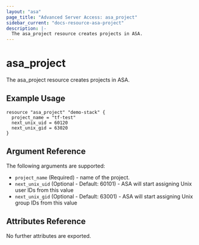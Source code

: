 ```yaml
---
layout: "asa"
page_title: "Advanced Server Access: asa_project"
sidebar_current: "docs-resource-asa-project"
description: |-
  The asa_project resource creates projects in ASA.
---
```


# asa\_project

The asa_project resource creates projects in ASA.

## Example Usage

```hcl
resource "asa_project" "demo-stack" {
  project_name = "tf-test"
  next_unix_uid = 60120
  next_unix_gid = 63020
}
```


## Argument Reference

The following arguments are supported:

* `project_name` (Required) - name of the project.
* `next_unix_uid` (Optional - Default: 60101) - ASA will start assigning Unix user IDs from this value
* `next_unix_gid` (Optional - Default: 63001) - ASA will start assigning Unix group IDs from this value


## Attributes Reference

No further attributes are exported.


